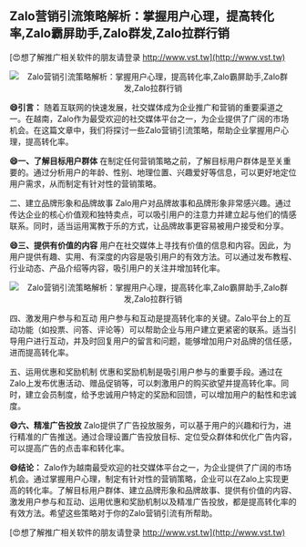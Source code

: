 ## **Zalo营销引流策略解析：掌握用户心理，提高转化率,Zalo霸屏助手,Zalo群发,Zalo拉群行销**

[😍想了解推广相关软件的朋友请登录 http://www.vst.tw](http://www.vst.tw)

 <center><img src="https://vst.tw/MP4/tuiguang/png/5.png" alt="Zalo营销引流策略解析：掌握用户心理，提高转化率,Zalo霸屏助手,Zalo群发,Zalo拉群行销"></center>

**😄引言：**
随着互联网的快速发展，社交媒体成为企业推广和营销的重要渠道之一。在越南，Zalo作为最受欢迎的社交媒体平台之一，为企业提供了广阔的市场机会。在这篇文章中，我们将探讨一些Zalo营销引流策略，帮助企业掌握用户心理，提高转化率。

**😄一、了解目标用户群体**
在制定任何营销策略之前，了解目标用户群体是至关重要的。通过分析用户的年龄、性别、地理位置、兴趣爱好等信息，可以更好地定位用户需求，从而制定有针对性的营销策略。

二、建立品牌形象和品牌故事
Zalo用户对品牌故事和品牌形象非常感兴趣。通过传达企业的核心价值观和独特卖点，可以吸引用户的注意力并建立起与他们的情感联系。同时，适当运用寓教于乐的方式，让品牌故事更容易被用户接受和分享。

**😄三、提供有价值的内容**
用户在社交媒体上寻找有价值的信息和内容。因此，为用户提供有趣、实用、有深度的内容是吸引用户的有效方法。可以通过发布教程、行业动态、产品介绍等内容，吸引用户的关注并增加转化率。

 <center><img src="https://vst.tw/MP4/tuiguang/png/6.png" alt="Zalo营销引流策略解析：掌握用户心理，提高转化率,Zalo霸屏助手,Zalo群发,Zalo拉群行销"></center>

四、激发用户参与和互动
用户参与和互动是提高转化率的关键。Zalo平台上的互动功能（如投票、问答、评论等）可以帮助企业与用户建立更紧密的联系。适当引导用户进行互动，并及时回复用户的留言和问题，能够增加用户对品牌的信任感，进而提高转化率。

五、运用优惠和奖励机制
优惠和奖励机制是吸引用户参与的重要手段。通过在Zalo上发布优惠活动、赠品促销等，可以刺激用户的购买欲望并提高转化率。同时，建立会员制度，给予忠诚用户特定的奖励和回馈，可以增加用户的黏性和忠诚度。

**😄六、精准广告投放**
Zalo提供了广告投放服务，可以基于用户的兴趣和行为，进行精准的广告推送。通过合理设置广告投放目标、定位受众群体和优化广告内容，可以提高广告的点击率和转化率。

**😄结论：**
Zalo作为越南最受欢迎的社交媒体平台之一，为企业提供了广阔的市场机会。通过掌握用户心理，制定有针对性的营销策略，企业可以在Zalo上实现更高的转化率。了解目标用户群体、建立品牌形象和品牌故事、提供有价值的内容、激发用户参与和互动、运用优惠和奖励机制以及精准广告投放，都是提高转化率的有效方法。希望这些策略对于你的Zalo营销引流有所帮助。

[😍想了解推广相关软件的朋友请登录 http://www.vst.tw](http://www.vst.tw)



